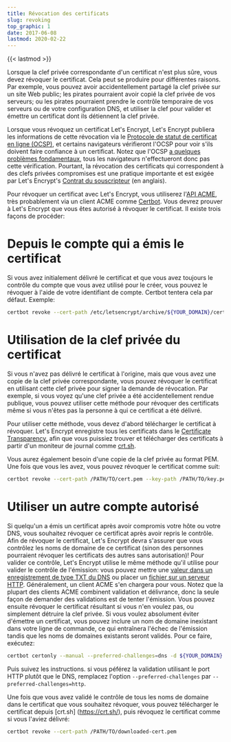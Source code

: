 ```yaml
---
title: Révocation des certificats
slug: revoking
top_graphic: 1
date: 2017-06-08
lastmod: 2020-02-22
---
```


{{< lastmod >}}

Lorsque la clef privée correspondante d'un certificat n'est plus sûre, vous devez révoquer le certificat. Cela peut se produire pour différentes raisons. Par exemple, vous pouvez avoir accidentellement partagé la clef privée sur un site Web public; les pirates pourraient avoir copié la clef privée de vos serveurs; ou les pirates pourraient prendre le contrôle temporaire de vos serveurs ou de votre configuration DNS, et utiliser la clef pour valider et émettre un certificat dont ils détiennent la clef privée.

Lorsque vous révoquez un certificat Let's Encrypt, Let's Encrypt publiera les informations de cette révocation via le [Protocole de statut de certificat en ligne (OCSP)](https://en.wikipedia.org/wiki/Online_Certificate_Status_Protocol), et certains navigateurs vérifieront l'OCSP pour voir s'ils doivent faire confiance à un certificat. Notez que l'OCSP [a quelques problèmes fondamentaux](https://www.imperialviolet.org/2011/03/18/revocation.html),  tous les navigateurs n'effectueront donc pas cette vérification. Pourtant, la révocation des certificats qui correspondent à des clefs privées compromises est une pratique importante et est exigée par Let's Encrypt's [Contrat du souscripteur](/fr/repository) (en anglais).

Pour révoquer un certificat avec Let's Encrypt, vous utiliserez l'[API ACME](https://github.com/letsencrypt/boulder/blob/master/docs/acme-divergences.md), très probablement via un client ACME comme [Certbot](https://certbot.eff.org/). Vous devrez prouver à Let's Encrypt que vous êtes autorisé à révoquer le certificat. Il existe trois façons de procéder:

# Depuis le compte qui a émis le certificat

Si vous avez initialement délivré le certificat et que vous avez toujours le contrôle du compte que vous avez utilisé pour le créer, vous pouvez le révoquer à l'aide de votre identifiant de compte. Certbot tentera cela par défaut. Exemple:

```bash
certbot revoke --cert-path /etc/letsencrypt/archive/${YOUR_DOMAIN}/cert1.pem
```

# Utilisation de la clef privée du certificat

Si vous n'avez pas délivré le certificat à l'origine, mais que vous avez une copie de la clef privée correspondante, vous pouvez révoquer le certificat en utilisant cette clef privée pour signer la demande de révocation. Par exemple, si vous voyez qu'une clef privée a été accidentellement rendue publique, vous pouvez utiliser cette méthode pour révoquer des certificats même si vous n'êtes pas la personne à qui ce certificat a été délivré.

Pour utiliser cette méthode, vous devez d'abord télécharger le certificat à révoquer. Let's Encrypt enregistre tous les certificats dans le [Certificate Transparency](https://www.certificate-transparency.org/), afin que vous puissiez trouver et télécharger des certificats à partir d'un moniteur de journal comme [crt.sh](https://crt.sh/).

Vous aurez également besoin d'une copie de la clef privée au format PEM. Une fois que vous les avez, vous pouvez révoquer le certificat comme suit:

```bash
certbot revoke --cert-path /PATH/TO/cert.pem --key-path /PATH/TO/key.pem
```

# Utiliser un autre compte autorisé

Si quelqu'un a émis un certificat après avoir compromis votre hôte ou votre DNS, vous
souhaitez révoquer ce certificat après avoir repris le contrôle. Afin de révoquer le
certificat, Let's Encrypt devra s'assurer que vous contrôlez les noms de domaine
de ce certificat (sinon des personnes pourraient révoquer les certificats des autres
sans autorisation)! Pour valider ce contrôle, Let's Encrypt utilise le même
méthode qu'il utilise pour valider le contrôle de l'émission: vous pouvez
mettre une [valeur dans un enregistrement de type TXT du DNS](https://tools.ietf.org/html/rfc8555#section-8.4) ou placer un [fichier sur un serveur HTTP](https://tools.ietf.org/html/rfc8555#section-8.3). Généralement, un client ACME s'en chargera pour vous. Notez que la plupart des clients ACME combinent validation et délivrance, donc la seule façon de demander des validations est de tenter l'émission. Vous pouvez ensuite révoquer le certificat résultant si vous n'en voulez pas, ou simplement détruire la clef privée. Si vous voulez absolument éviter d'émettre un certificat, vous pouvez inclure un nom de domaine inexistant dans votre ligne de commande, ce qui entraînera l'échec de l'émission tandis que les noms de domaines existants seront validés.  Pour ce faire, exécutez:

```bash
certbot certonly --manual --preferred-challenges=dns -d ${YOUR_DOMAIN} -d nonexistent.${YOUR_DOMAIN}
```
Puis suivez les instructions. si vous péférez la validation utilisant le port HTTP plutôt que le DNS, remplacez l'option  `--preferred-challenges` par `--preferred-challenges=http`.

Une fois que vous avez validé le contrôle de tous les noms de domaine dans le certificat que vous souhaitez révoquer, vous pouvez télécharger le certificat depuis [crt.sh] (https://crt.sh/), puis révoquez le certificat comme si vous l'aviez délivré:

```bash
certbot revoke --cert-path /PATH/TO/downloaded-cert.pem
```

